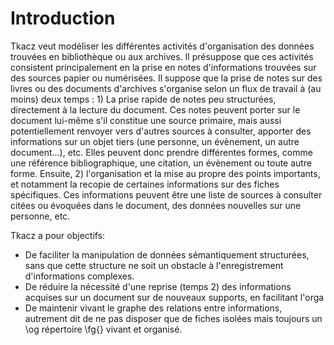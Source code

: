 # Introduction

Tkacz veut modéliser les différentes activités d'organisation des
données trouvées en bibliothèque ou aux archives. Il présuppose que
ces activités consistent principalement en la prise en notes d'informations
trouvées sur des sources papier ou numérisées. Il suppose que la prise
de notes sur des livres ou des documents d'archives s'organise selon
un flux de travail à (au moins) deux temps : 1) La prise rapide de
notes peu structurées, directement à la lecture du document. Ces notes
peuvent porter sur le document lui-même s'il constitue une source
primaire, mais aussi potentiellement renvoyer vers d'autres sources
à consulter, apporter des informations sur un objet tiers (une personne,
un évènement, un autre document…), etc. Elles peuvent donc prendre
différentes formes, comme une référence bibliographique, une citation,
un évènement ou toute autre forme. Ensuite, 2) l'organisation et la
mise au propre des points importants, et notamment la recopie de certaines
informations sur des fiches spécifiques. Ces informations peuvent
être une liste de sources à consulter citées ou évoquées dans le document,
des données nouvelles sur une personne, etc.

Tkacz a pour objectifs:

 * De faciliter la manipulation de données sémantiquement structurées,
sans que cette structure ne soit un obstacle à l'enregistrement d'informations
complexes.
 * De réduire la nécessité d'une reprise (temps 2) des informations acquises
sur un document sur de nouveaux supports, en facilitant l'orga
 * De maintenir vivant le graphe des relations entre informations, autrement
dit de ne pas disposer que de fiches isolées mais toujours un \og répertoire \fg{}
vivant et organisé.
